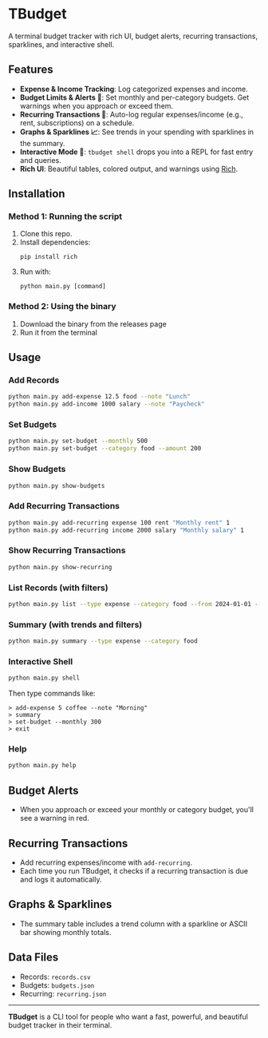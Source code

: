 # TBudget

A terminal budget tracker with rich UI, budget alerts, recurring transactions, sparklines, and interactive shell.

## Features

- **Expense & Income Tracking**: Log categorized expenses and income.
- **Budget Limits & Alerts 🚨**: Set monthly and per-category budgets. Get warnings when you approach or exceed them.
- **Recurring Transactions 🔁**: Auto-log regular expenses/income (e.g., rent, subscriptions) on a schedule.
- **Graphs & Sparklines 📈**: See trends in your spending with sparklines in the summary.
- **Interactive Mode 🤖**: `tbudget shell` drops you into a REPL for fast entry and queries.
- **Rich UI**: Beautiful tables, colored output, and warnings using [Rich](https://github.com/Textualize/rich).

## Installation
### Method 1: Running the script
1. Clone this repo.
2. Install dependencies:
   ```
   pip install rich
   ```
3. Run with:
   ```
   python main.py [command]
   ```
### Method 2: Using the binary
1. Download the binary from the releases page
2. Run it from the terminal

## Usage

### Add Records

```sh
python main.py add-expense 12.5 food --note "Lunch"
python main.py add-income 1000 salary --note "Paycheck"
```

### Set Budgets

```sh
python main.py set-budget --monthly 500
python main.py set-budget --category food --amount 200
```

### Show Budgets

```sh
python main.py show-budgets
```

### Add Recurring Transactions

```sh
python main.py add-recurring expense 100 rent "Monthly rent" 1
python main.py add-recurring income 2000 salary "Monthly salary" 1
```

### Show Recurring Transactions

```sh
python main.py show-recurring
```

### List Records (with filters)

```sh
python main.py list --type expense --category food --from 2024-01-01 --min-amount 10
```

### Summary (with trends and filters)

```sh
python main.py summary --type expense --category food
```

### Interactive Shell

```sh
python main.py shell
```
Then type commands like:
```
> add-expense 5 coffee --note "Morning"
> summary
> set-budget --monthly 300
> exit
```

### Help

```sh
python main.py help
```

## Budget Alerts

- When you approach or exceed your monthly or category budget, you'll see a warning in red.

## Recurring Transactions

- Add recurring expenses/income with `add-recurring`.
- Each time you run TBudget, it checks if a recurring transaction is due and logs it automatically.

## Graphs & Sparklines

- The summary table includes a trend column with a sparkline or ASCII bar showing monthly totals.

## Data Files

- Records: `records.csv`
- Budgets: `budgets.json`
- Recurring: `recurring.json`

---

**TBudget** is a CLI tool for people who want a fast, powerful, and beautiful budget tracker in their terminal.
